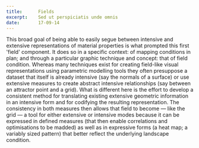 ```yaml
---
title:      Fields
excerpt:    Sed ut perspiciatis unde omnis
date:       17-09-14
---
```


This broad goal of being able to easily segue between intensive and extensive representations of material properties is what prompted this first 'field' component. It does so in a specific context: of mapping conditions in plan; and through a particular graphic technique and concept: that of field condition. Whereas many techniques exist for creating field-like visual representations using parametric modelling tools they often presuppose a dataset that itself is already intensive (say the normals of a surface) or use extensive measures to create abstract intensive relationships (say between an attractor point and a grid). What is different here is the effort to develop a consistent method for translating existing extensive geometric information in an intensive form and for codifying the resulting representation. The consistency in both measures then allows that field to become — like the grid — a tool for either extensive or intensive modes because it can be expressed in defined measures (that then enable correlations and optimisations to be madded) as well as in expressive forms (a heat map; a variably sized pattern) that better reflect the underlying landscape condition.